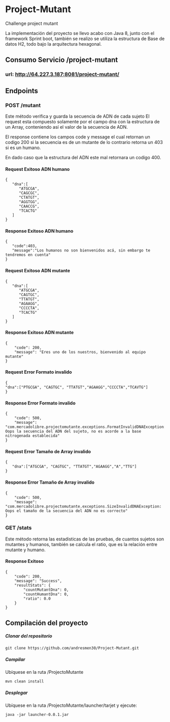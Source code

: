 # Project-Mutant
Challenge project mutant

La implementación del proyecto se llevo acabo con Java 8, junto con el framework Sprint boot, también se realizo se utiliza la estructura de Base de datos H2, todo bajo la arquitectura hexagonal.

## Consumo Servicio /project-mutant

### url: http://64.227.3.187:8081/project-mutant/

## Endpoints

### POST /mutant

Este método verifica y guarda la secuencia de ADN de cada sujeto
El request esta compuesto solamente por el campo dna con la estructura de un Array, conteniendo así el valor de la secuencia de ADN.

El response contiene los campos code y message el cual retornan un codigo 200 si la secuencia es de un mutante de lo contrario retorna un 403 si es un humano.

En dado caso que la estructura del ADN este mal retornara un codigo 400.


#### Request Exitoso ADN humano
```
{
   "dna":[
      "ATGCGA",
      "CAGCGC",
      "CTATGT",
      "AGGTGG",
      "CAACCG",
      "TCACTG"
   ]
}
```

#### Response Exitoso ADN humano
```
{
   "code":403,
   "message":"Los humanos no son bienvenidos acá, sin embargo te tendremos en cuenta"
}
```


#### Request Exitoso ADN mutante
```
{
   "dna":[
      "ATGCGA",
      "CAGTGC",
      "TTATGT",
      "AGAAGG",
      "CCCCTA",
      "TCACTG"
   ]
}
```

#### Response Exitoso ADN mutante
```
{
    "code": 200,
    "message": "Eres uno de los nuestros, bienvenido al equipo mutante"
}
```

#### Request Error Formato invalido
```
{
"dna":["PTGCGA", "CAGTGC", "TTATGT","AGAAGG","CCCCTA","TCAVTG"]
}
```

#### Response Error Formato invalido
```
{
    "code": 500,
    "message": "com.mercadolibre.projectomutante.exceptions.FormatInvalidDNAException: Oops la secuencia del ADN del sujeto, no es acorde a la base nitrogenada establecida"
}
```

#### Request Error Tamaño de Array invalido
```
{
   "dna":["ATGCGA", "CAGTGC", "TTATGT","AGAAGG","A","TTG"]
}
```

#### Response Error Tamaño de Array invalido
```
{
    "code": 500,
    "message": "com.mercadolibre.projectomutante.exceptions.SizeInvalidDNAException: Oops el tamaño de la secuencia del ADN no es correcto"
}
```

### GET /stats

Este método retorna las estadisticas de las pruebas, de cuantos sujetos son mutantes y humanos, también se calcula el ratio, que es la relación entre mutante y humano.


#### Response Exitoso 
```
{
    "code": 200,
    "message": "Success",
    "resultStats": {
        "countMutantDna": 0,
        "countHumantDna": 0,
        "ratio": 0.0
    }
}
```

## Compilación del proyecto

##### Clonar del repositorio
```
git clone https://github.com/andresmen30/Project-Mutant.git
```


##### Compilar

Ubíquese en la ruta /ProjectoMutante
```
mvn clean install
```

##### Desplegar

Ubíquese en la ruta /ProjectoMutante/launcher/tarjet y ejecute:
```
java -jar launcher-0.0.1.jar
```









